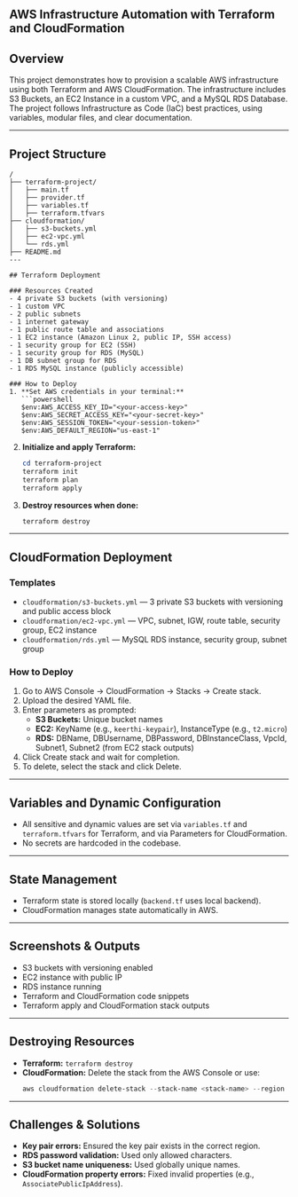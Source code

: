 ## AWS Infrastructure Automation with Terraform and CloudFormation

## Overview
This project demonstrates how to provision a scalable AWS infrastructure using both Terraform and AWS CloudFormation. The infrastructure includes S3 Buckets, an EC2 Instance in a custom VPC, and a MySQL RDS Database. The project follows Infrastructure as Code (IaC) best practices, using variables, modular files, and clear documentation.

---

## Project Structure
```
/
├── terraform-project/
│   ├── main.tf
│   ├── provider.tf
│   ├── variables.tf
│   ├── terraform.tfvars
├── cloudformation/
│   ├── s3-buckets.yml
│   ├── ec2-vpc.yml
│   └── rds.yml
├── README.md
---

## Terraform Deployment

### Resources Created
- 4 private S3 buckets (with versioning)
- 1 custom VPC
- 2 public subnets
- 1 internet gateway
- 1 public route table and associations
- 1 EC2 instance (Amazon Linux 2, public IP, SSH access)
- 1 security group for EC2 (SSH)
- 1 security group for RDS (MySQL)
- 1 DB subnet group for RDS
- 1 RDS MySQL instance (publicly accessible)

### How to Deploy
1. **Set AWS credentials in your terminal:**
   ```powershell
   $env:AWS_ACCESS_KEY_ID="<your-access-key>"
   $env:AWS_SECRET_ACCESS_KEY="<your-secret-key>"
   $env:AWS_SESSION_TOKEN="<your-session-token>"
   $env:AWS_DEFAULT_REGION="us-east-1"
   ```
2. **Initialize and apply Terraform:**
   ```powershell
   cd terraform-project
   terraform init
   terraform plan
   terraform apply
   ```
3. **Destroy resources when done:**
   ```powershell
   terraform destroy
   ```

---

## CloudFormation Deployment

### Templates
- `cloudformation/s3-buckets.yml` — 3 private S3 buckets with versioning and public access block
- `cloudformation/ec2-vpc.yml` — VPC, subnet, IGW, route table, security group, EC2 instance
- `cloudformation/rds.yml` — MySQL RDS instance, security group, subnet group

### How to Deploy
1. Go to AWS Console → CloudFormation → Stacks → Create stack.
2. Upload the desired YAML file.
3. Enter parameters as prompted:
   - **S3 Buckets:** Unique bucket names
   - **EC2:** KeyName (e.g., `keerthi-keypair`), InstanceType (e.g., `t2.micro`)
   - **RDS:** DBName, DBUsername, DBPassword, DBInstanceClass, VpcId, Subnet1, Subnet2 (from EC2 stack outputs)
4. Click Create stack and wait for completion.
5. To delete, select the stack and click Delete.

---

## Variables and Dynamic Configuration
- All sensitive and dynamic values are set via `variables.tf` and `terraform.tfvars` for Terraform, and via Parameters for CloudFormation.
- No secrets are hardcoded in the codebase.

---

## State Management
- Terraform state is stored locally (`backend.tf` uses local backend).
- CloudFormation manages state automatically in AWS.

---

## Screenshots & Outputs
- S3 buckets with versioning enabled
- EC2 instance with public IP
- RDS instance running
- Terraform and CloudFormation code snippets
- Terraform apply and CloudFormation stack outputs

---

## Destroying Resources
- **Terraform:** `terraform destroy`
- **CloudFormation:** Delete the stack from the AWS Console or use:
  ```powershell
  aws cloudformation delete-stack --stack-name <stack-name> --region us-east-1
  ```

---

## Challenges & Solutions
- **Key pair errors:** Ensured the key pair exists in the correct region.
- **RDS password validation:** Used only allowed characters.
- **S3 bucket name uniqueness:** Used globally unique names.
- **CloudFormation property errors:** Fixed invalid properties (e.g., `AssociatePublicIpAddress`).

